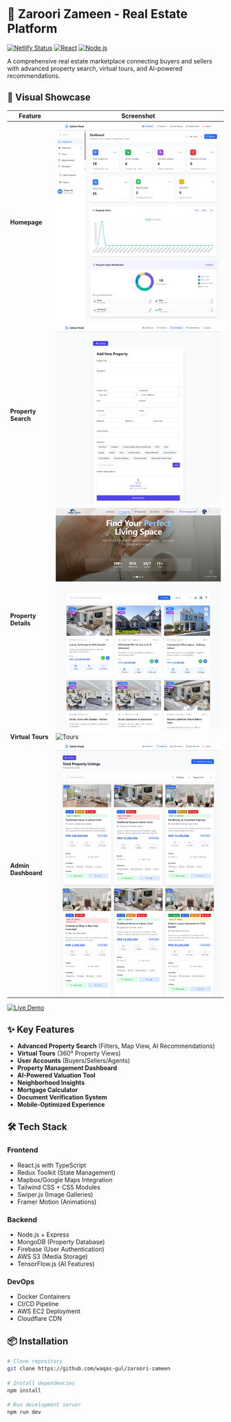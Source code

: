# 🏡 Zaroori Zameen - Real Estate Platform

[![Netlify Status](https://api.netlify.com/api/v1/badges/YOUR_NETLIFY_ID/deploy-status)](https://app.netlify.com/sites/zaroori-zameen/deploys)
[![React](https://img.shields.io/badge/React-18.2-%2361DAFB)](https://reactjs.org/)
[![Node.js](https://img.shields.io/badge/Node.js-18.x-%23339933)](https://nodejs.org/)

A comprehensive real estate marketplace connecting buyers and sellers with advanced property search, virtual tours, and AI-powered recommendations.

## 📸 Visual Showcase

| Feature              | Screenshot                            |
| -------------------- | ------------------------------------- |
| **Homepage**         | ![Homepage](/screenshot/admin.png)    |
| **Property Search**  | ![Search](/screenshot/add.png)        |
| **Property Details** | ![Details](/screenshot/property.png)  |
| **Virtual Tours**    | ![Tours](/screenshots/Ai.png)         |
| **Admin Dashboard**  | ![Dashboard](/screenshot/approve.png) |

[![Live Demo](https://img.shields.io/badge/VIEW_LIVE_DEMO-FF5722?style=for-the-badge)](https://zaroori-zameen.netlify.app/)

## ✨ Key Features

- **Advanced Property Search** (Filters, Map View, AI Recommendations)
- **Virtual Tours** (360° Property Views)
- **User Accounts** (Buyers/Sellers/Agents)
- **Property Management Dashboard**
- **AI-Powered Valuation Tool**
- **Neighborhood Insights**
- **Mortgage Calculator**
- **Document Verification System**
- **Mobile-Optimized Experience**

## 🛠 Tech Stack

### Frontend

- React.js with TypeScript
- Redux Toolkit (State Management)
- Mapbox/Google Maps Integration
- Tailwind CSS + CSS Modules
- Swiper.js (Image Galleries)
- Framer Motion (Animations)

### Backend

- Node.js + Express
- MongoDB (Property Database)
- Firebase (User Authentication)
- AWS S3 (Media Storage)
- TensorFlow.js (AI Features)

### DevOps

- Docker Containers
- CI/CD Pipeline
- AWS EC2 Deployment
- Cloudflare CDN

## 📦 Installation

```bash
# Clone repository
git clone https://github.com/waqas-gul/zaroori-zameen

# Install dependencies
npm install

# Run development server
npm run dev
```
